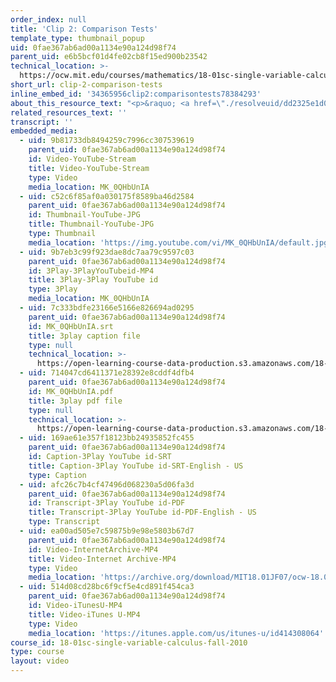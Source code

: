 ```yaml
---
order_index: null
title: 'Clip 2: Comparison Tests'
template_type: thumbnail_popup
uid: 0fae367ab6ad00a1134e90a124d98f74
parent_uid: e6b5bcf01d4fe02cb8f15ed900b23542
technical_location: >-
  https://ocw.mit.edu/courses/mathematics/18-01sc-single-variable-calculus-fall-2010/unit-5-exploring-the-infinite/part-b-taylor-series/session-95-series-comparison/clip-2-comparison-tests
short_url: clip-2-comparison-tests
inline_embed_id: '34365956clip2:comparisontests78384293'
about_this_resource_text: "<p>&raquo; <a href=\"./resolveuid/dd2325e1d0a486ca7e65b7e13c674595\" title=\"Open in a new window.\" target=\"_blank\">Accompanying Notes (PDF)</a></p>\r\n<p class=\"scholar_medsm\">From Lecture 37 of <a href=\"http://ocw.mit.edu/courses/mathematics/18-01-single-variable-calculus-fall-2006/video-lectures/\"><em>18.01 Single Variable Calculus, Fall 2006</em></a></p>"
related_resources_text: ''
transcript: ''
embedded_media:
  - uid: 9b81733db8494259c7996cc307539619
    parent_uid: 0fae367ab6ad00a1134e90a124d98f74
    id: Video-YouTube-Stream
    title: Video-YouTube-Stream
    type: Video
    media_location: MK_0QHbUnIA
  - uid: c52c6f85af0a030175f8589ba46d2584
    parent_uid: 0fae367ab6ad00a1134e90a124d98f74
    id: Thumbnail-YouTube-JPG
    title: Thumbnail-YouTube-JPG
    type: Thumbnail
    media_location: 'https://img.youtube.com/vi/MK_0QHbUnIA/default.jpg'
  - uid: 9b7eb3c99f923dae8dc7aa79c9597c03
    parent_uid: 0fae367ab6ad00a1134e90a124d98f74
    id: 3Play-3PlayYouTubeid-MP4
    title: 3Play-3Play YouTube id
    type: 3Play
    media_location: MK_0QHbUnIA
  - uid: 7c333bdfe23166e5166e826694ad0295
    parent_uid: 0fae367ab6ad00a1134e90a124d98f74
    id: MK_0QHbUnIA.srt
    title: 3play caption file
    type: null
    technical_location: >-
      https://open-learning-course-data-production.s3.amazonaws.com/18-01sc-single-variable-calculus-fall-2010/8b5146a95622f30bb859412fdeaf1481_MK_0QHbUnIA.srt
  - uid: 714047cd6411371e28392e8cddf4dfb4
    parent_uid: 0fae367ab6ad00a1134e90a124d98f74
    id: MK_0QHbUnIA.pdf
    title: 3play pdf file
    type: null
    technical_location: >-
      https://open-learning-course-data-production.s3.amazonaws.com/18-01sc-single-variable-calculus-fall-2010/bf88a10d266a9853df82d9ee4f5b821c_MK_0QHbUnIA.pdf
  - uid: 169ae61e357f18123bb24935852fc455
    parent_uid: 0fae367ab6ad00a1134e90a124d98f74
    id: Caption-3Play YouTube id-SRT
    title: Caption-3Play YouTube id-SRT-English - US
    type: Caption
  - uid: afc26c7b4cf47496d068230a5d06fa3d
    parent_uid: 0fae367ab6ad00a1134e90a124d98f74
    id: Transcript-3Play YouTube id-PDF
    title: Transcript-3Play YouTube id-PDF-English - US
    type: Transcript
  - uid: ea00ad505e7c59875b9e98e5803b67d7
    parent_uid: 0fae367ab6ad00a1134e90a124d98f74
    id: Video-InternetArchive-MP4
    title: Video-Internet Archive-MP4
    type: Video
    media_location: 'https://archive.org/download/MIT18.01JF07/ocw-18.01-f07-lec37_300k.mp4'
  - uid: 514d08cd28bc6f9cf5e4cd891f454ca3
    parent_uid: 0fae367ab6ad00a1134e90a124d98f74
    id: Video-iTunesU-MP4
    title: Video-iTunes U-MP4
    type: Video
    media_location: 'https://itunes.apple.com/us/itunes-u/id414308064'
course_id: 18-01sc-single-variable-calculus-fall-2010
type: course
layout: video
---
```

